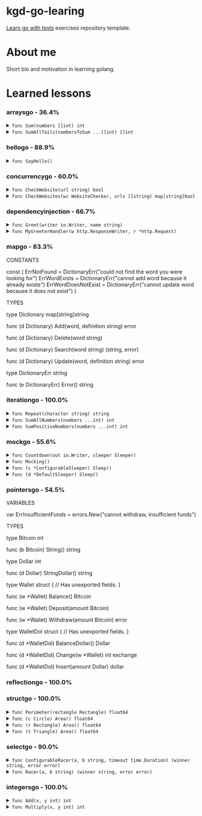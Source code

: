 # kgd-go-learing

[Learn go with tests](https://quii.gitbook.io/learn-go-with-tests/) exercises repository template.

# About me

Short bio and motivation in learning golang.

# Learned lessons

### arraysgo - 36.4%

<details>
  <summary><code>func Sum(numbers []int) int</code></summary>

</details>

<details>
  <summary><code>func SumAllTails(numbersToSum ...[]int) []int</code></summary>

</details>

### hellogo - 88.9%

<details>
  <summary><code>func SayHello()</code></summary>

</details>

### concurrencygo - 60.0%

<details>
  <summary><code>func CheckWebsite(url string) bool</code></summary>

</details>

<details>
  <summary><code>func CheckWebsites(wc WebsiteChecker, urls []string) map[string]bool</code></summary>

    TYPES
    type WebsiteChecker func(string) bool
</details>

### dependencyinjection - 66.7%

<details>
  <summary><code>func Greet(writer io.Writer, name string)</code></summary>

</details>

<details>
  <summary><code>func MyGreeterHandler(w http.ResponseWriter, r *http.Request)</code></summary>

</details>

### mapgo - 83.3%
CONSTANTS

const (
	ErrNotFound         = DictionaryErr("could not find the word you were looking for")
	ErrWordExists       = DictionaryErr("cannot add word because it already exists")
	ErrWordDoesNotExist = DictionaryErr("cannot update word because it does not exist")
)

TYPES

type Dictionary map[string]string

func (d Dictionary) Add(word, definition string) error

func (d Dictionary) Delete(word string)

func (d Dictionary) Search(word string) (string, error)

func (d Dictionary) Update(word, definition string) error

type DictionaryErr string

func (e DictionaryErr) Error() string
### iterationgo - 100.0%

<details>
  <summary><code>func Repeat(character string) string</code></summary>

</details>

<details>
  <summary><code>func SumAllNumbers(numbers ...int) int</code></summary>

</details>

<details>
  <summary><code>func SumPositiveNumbers(numbers ...int) int</code></summary>

</details>

### mockgo - 55.6%

<details>
  <summary><code>func Countdown(out io.Writer, sleeper Sleeper)</code></summary>

    Countdown prints a countdown from 3 to out.
</details>

<details>
  <summary><code>func Mocking()</code></summary>

    TYPES
    type ConfigurableSleeper struct {
    // Has unexported fields.
    }
</details>

<details>
  <summary><code>func (c *ConfigurableSleeper) Sleep()</code></summary>

    type DefaultSleeper struct{}
</details>

<details>
  <summary><code>func (d *DefaultSleeper) Sleep()</code></summary>

    type Sleeper interface {
    Sleep()
    }
</details>

### pointersgo - 54.5%
VARIABLES

var ErrInsufficientFunds = errors.New("cannot withdraw, insufficient funds")

TYPES

type Bitcoin int

func (b Bitcoin) String() string

type Dollar int

func (d Dollar) StringDollar() string

type Wallet struct {
	// Has unexported fields.
}

func (w *Wallet) Balance() Bitcoin

func (w *Wallet) Deposit(amount Bitcoin)

func (w *Wallet) Withdraw(amount Bitcoin) error

type WalletDol struct {
	// Has unexported fields.
}

func (d *WalletDol) BalanceDollar() Dollar

func (d *WalletDol) Change(w *Wallet) int
    exchange

func (d *WalletDol) Insert(amount Dollar)
    dollar
### reflectiongo - 100.0%

### structgo - 100.0%

<details>
  <summary><code>func Perimeter(rectangle Rectangle) float64</code></summary>

    TYPES
    type Circle struct {
    Radius float64
    }
</details>

<details>
  <summary><code>func (c Circle) Area() float64</code></summary>

    type Rectangle struct {
    Width  float64
    Height float64
    }
</details>

<details>
  <summary><code>func (r Rectangle) Area() float64</code></summary>

    type Shape interface {
    Area() float64
    }
    type Triangle struct {
    Base   float64
    Height float64
    }
</details>

<details>
  <summary><code>func (t Triangle) Area() float64</code></summary>

</details>

### selectgo - 90.0%

<details>
  <summary><code>func ConfigurableRacer(a, b string, timeout time.Duration) (winner string, error error)</code></summary>

</details>

<details>
  <summary><code>func Racer(a, b string) (winner string, error error)</code></summary>

</details>

### integersgo - 100.0%

<details>
  <summary><code>func Add(x, y int) int</code></summary>

</details>

<details>
  <summary><code>func Multiply(x, y int) int</code></summary>

</details>
